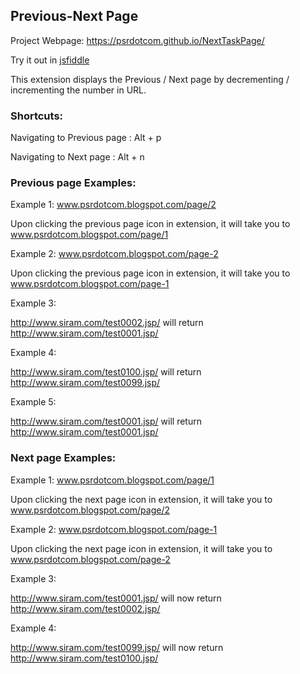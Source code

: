 ## Previous-Next Page

Project Webpage: https://psrdotcom.github.io/NextTaskPage/

Try it out in [jsfiddle](https://jsfiddle.net/venkysiram/soru83cs/)

This extension displays the Previous / Next page by decrementing / incrementing the number in URL.

### Shortcuts:

Navigating to Previous page : Alt + p

Navigating to Next page : Alt + n

### Previous page Examples:

Example 1:  www.psrdotcom.blogspot.com/page/2

Upon clicking the previous page icon in extension, it will take you to www.psrdotcom.blogspot.com/page/1

Example 2:  www.psrdotcom.blogspot.com/page-2

Upon clicking the previous page icon in extension, it will take you to www.psrdotcom.blogspot.com/page-1

Example 3:

http://www.siram.com/test0002.jsp/ will return http://www.siram.com/test0001.jsp/

Example 4:

http://www.siram.com/test0100.jsp/ will return http://www.siram.com/test0099.jsp/

Example 5:

http://www.siram.com/test0001.jsp/ will return http://www.siram.com/test0001.jsp/

### Next page Examples:

Example 1:  www.psrdotcom.blogspot.com/page/1

Upon clicking the next page icon in extension, it will take you to  www.psrdotcom.blogspot.com/page/2

Example 2:  www.psrdotcom.blogspot.com/page-1 

Upon clicking the next page icon in extension, it will take you to  www.psrdotcom.blogspot.com/page-2

Example 3:

http://www.siram.com/test0001.jsp/ will now return http://www.siram.com/test0002.jsp/

Example 4:

http://www.siram.com/test0099.jsp/ will now return http://www.siram.com/test0100.jsp/

